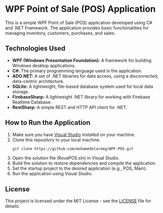 # WPF Point of Sale (POS) Application

This is a simple WPF Point of Sale (POS) application developed using C# and .NET Framework. The application provides basic functionalities for managing inventory, customers, purchases, and sales.

## Technologies Used

- **WPF (Windows Presentation Foundation):** A framework for building Windows desktop applications.
- **C#:** The primary programming language used in the application.
- **ADO.NET:** A set of .NET libraries for data access, using a disconnected, data-centric architecture.
- **SQLite:** A lightweight, file-based database system used for local data storage.
- **FirebaseSharp:** A lightweight .NET library for working with Firebase Realtime Database.
- **RestSharp:** A simple REST and HTTP API client for .NET.

## How to Run the Application

1. Make sure you have [Visual Studio](https://visualstudio.microsoft.com/) installed on your machine.
2. Clone this repository to your local machine.
   ```bash
   git clone https://github.com/mohamedelareeg/WPF-POS.git
3. Open the solution file (RovaPOS.sln) in Visual Studio.
4. Build the solution to restore dependencies and compile the application.
5. Set the startup project to the desired application (e.g., POS, Main).
6. Run the application using Visual Studio.

## License

This project is licensed under the MIT License - see the [LICENSE](LICENSE) file for details.
